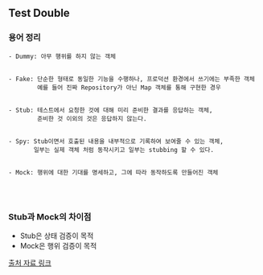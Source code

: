 ## Test Double

### 용어 정리

```text
- Dummy: 아무 행위를 하지 않는 객체


- Fake: 단순한 형태로 동일한 기능을 수행하나, 프로덕션 환경에서 쓰기에는 부족한 객체
        예를 들어 진짜 Repository가 아닌 Map 객체를 통해 구현한 경우   

 
- Stub: 테스트에서 요청한 것에 대해 미리 준비한 결과를 응답하는 객체, 
        준비한 것 이외의 것은 응답하지 않는다.


- Spy: Stub이면서 호출된 내용을 내부적으로 기록하여 보여줄 수 있는 객체,
       일부는 실제 객체 처럼 동작시키고 일부는 stubbing 할 수 있다.
       

- Mock: 행위에 대한 기대를 명세하고, 그에 따라 동작하도록 만들어진 객체


```

<br/>


### Stub과 Mock의 차이점
- Stub은 상태 검증이 목적
- Mock은 행위 검증이 목적

[출처 자료 링크](https://martinfowler.com/articles/mocksArentStubs.html)



